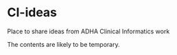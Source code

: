 # CI-ideas
Place to share ideas from ADHA Clinical Informatics work

The contents are likely to be temporary.
